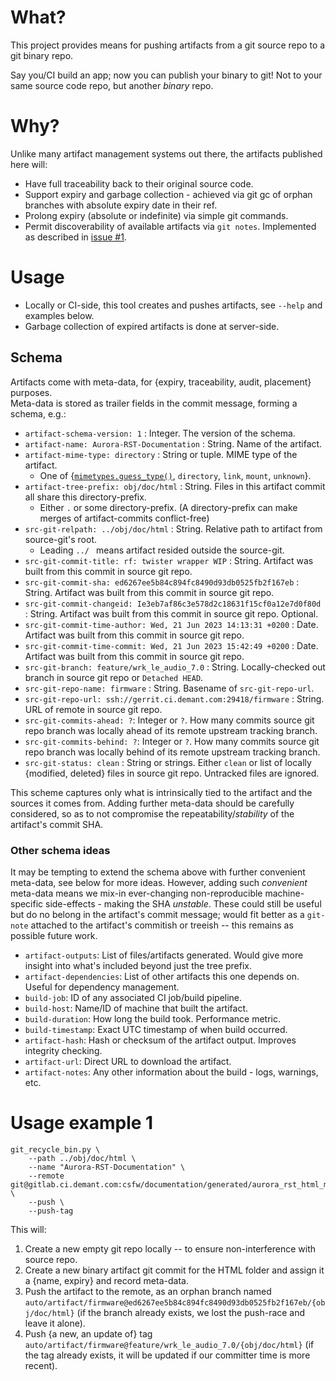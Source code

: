 # What?
This project provides means for pushing artifacts from a git source repo to a git binary repo.

Say you/CI build an app; now you can publish your binary to git! Not to your same source code repo, but another *binary* repo.


# Why?
Unlike many artifact management systems out there, the artifacts published here will:
 - Have full traceability back to their original source code.
- Support expiry and garbage collection - achieved via git gc of orphan branches with absolute expiry date in their ref.
- Prolong expiry (absolute or indefinite) via simple git commands.
- Permit discoverability of available artifacts via `git notes`.
  Implemented as described in [issue #1](issues/0001-git-notes-integration.md).


# Usage
* Locally or CI-side, this tool creates and pushes artifacts, see `--help` and examples below.
* Garbage collection of expired artifacts is done at server-side.


## Schema
Artifacts come with meta-data, for {expiry, traceability, audit, placement} purposes. \
Meta-data is stored as trailer fields in the commit message, forming a schema, e.g.:

* `artifact-schema-version: 1` : Integer. The version of the schema.
* `artifact-name: Aurora-RST-Documentation` : String. Name of the artifact.
* `artifact-mime-type: directory` : String or tuple. MIME type of the artifact.
  - One of {[`mimetypes.guess_type()`](https://docs.python.org/3/library/mimetypes.html#mimetypes.guess_type), `directory`, `link`, `mount`, `unknown`}.
* `artifact-tree-prefix: obj/doc/html` : String. Files in this artifact commit all share this directory-prefix.
  - Either `.` or some directory-prefix. (A directory-prefix can make merges of artifact-commits conflict-free)
* `src-git-relpath: ../obj/doc/html` : String. Relative path to artifact from source-git's root.
  - Leading `../ ` means artifact resided outside the source-git.
* `src-git-commit-title: rf: twister wrapper WIP` : String. Artifact was built from this commit in source git repo.
* `src-git-commit-sha: ed6267ee5b84c894fc8490d93db0525fb2f167eb` : String. Artifact was built from this commit in source git repo.
* `src-git-commit-changeid: Ie3eb7af86c3e578d2c18631f15cf0a12e7d0f80d` : String. Artifact was built from this commit in source git repo. Optional.
* `src-git-commit-time-author: Wed, 21 Jun 2023 14:13:31 +0200` : Date. Artifact was built from this commit in source git repo.
* `src-git-commit-time-commit: Wed, 21 Jun 2023 15:42:49 +0200` : Date. Artifact was built from this commit in source git repo.
* `src-git-branch: feature/wrk_le_audio_7.0` : String. Locally-checked out branch in source git repo or `Detached HEAD`.
* `src-git-repo-name: firmware` : String. Basename of `src-git-repo-url`.
* `src-git-repo-url: ssh://gerrit.ci.demant.com:29418/firmware` : String. URL of remote in source git repo.
* `src-git-commits-ahead: ?`: Integer or `?`. How many commits source git repo branch was locally ahead of its remote upstream tracking branch.
* `src-git-commits-behind: ?`: Integer or `?`. How many commits source git repo branch was locally behind of its remote upstream tracking branch.
* `src-git-status: clean` : String or strings. Either `clean` or list of locally {modified, deleted} files in source git repo. Untracked files are ignored.

This scheme captures only what is intrinsically tied to the artifact and the sources it comes from.
Adding further meta-data should be carefully considered, so as to not compromise the repeatability/_stability_ of the artifact's commit SHA.


### Other schema ideas
It may be tempting to extend the schema above with further convenient meta-data, see below for more ideas.
However, adding such _convenient_ meta-data means we mix-in ever-changing non-reproducible machine-specific side-effects - making the SHA _unstable_.
These could still be useful but do no belong in the artifact's commit message; would fit better as a `git-note` attached to the artifact's commitish or treeish -- this remains as possible future work.

* `artifact-outputs`: List of files/artifacts generated. Would give more insight into what's included beyond just the tree prefix.
* `artifact-dependencies`: List of other artifacts this one depends on. Useful for dependency management.
* `build-job`: ID of any associated CI job/build pipeline.
* `build-host`: Name/ID of machine that built the artifact.
* `build-duration`: How long the build took. Performance metric.
* `build-timestamp`: Exact UTC timestamp of when build occurred.
* `artifact-hash`: Hash or checksum of the artifact output. Improves integrity checking.
* `artifact-url`: Direct URL to download the artifact.
* `artifact-notes`: Any other information about the build - logs, warnings, etc.





# Usage example 1
```
git_recycle_bin.py \
    --path ../obj/doc/html \
    --name "Aurora-RST-Documentation" \
    --remote git@gitlab.ci.demant.com:csfw/documentation/generated/aurora_rst_html_mpeddemo.git \
    --push \
    --push-tag
```

This will:

  1. Create a new empty git repo locally -- to ensure non-interference with source repo.
  2. Create a new binary artifact git commit for the HTML folder and assign it a {name, expiry} and record meta-data.
  3. Push the artifact to the remote, as an orphan branch named `auto/artifact/firmware@ed6267ee5b84c894fc8490d93db0525fb2f167eb/{obj/doc/html}`
     (if the branch already exists, we lost the push-race and leave it alone).
  4. Push {a new, an update of} tag `auto/artifact/firmware@feature/wrk_le_audio_7.0/{obj/doc/html}`
     (if the tag already exists, it will be updated if our committer time is more recent).
